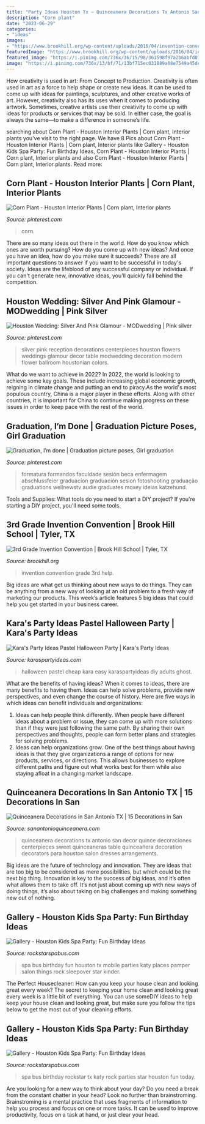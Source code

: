 ```yaml
---
title: "Party Ideas Houston Tx ~ Quinceanera Decorations Tx Antonio San Decor Quince Decoraciones Centerpieces Sweet Quinceaneras Table Quinceañera Decoration Decorators Para Houston Salon Dresses Arrangements"
description: "Corn plant"
date: "2023-06-29"
categories:
- "ideas"
images:
- "https://www.brookhill.org/wp-content/uploads/2016/04/invention-conventionta-8.jpg"
featuredImage: "https://www.brookhill.org/wp-content/uploads/2016/04/invention-conventionta-8.jpg"
featured_image: "https://i.pinimg.com/736x/36/15/98/361598f97a2b6abfd01fb7c9b72ca71d.jpg"
image: "https://i.pinimg.com/736x/13/bf/71/13bf715ec031889a08e7549a45deaa24--silver-weddings-pink-weddings.jpg"
---
```



How creativity is used in art: From Concept to Production.
Creativity is often used in art as a force to help shape or create new ideas. It can be used to come up with ideas for paintings, sculptures, and other creative works of art. However, creativity also has its uses when it comes to producing artwork. Sometimes, creative artists use their creativity to come up with ideas for products or services that may be sold. In either case, the goal is always the same—to make a difference in someone’s life.

	

		
searching about Corn Plant - Houston Interior Plants | Corn plant, Interior plants you've visit to the right page. We have 8 Pics about Corn Plant - Houston Interior Plants | Corn plant, Interior plants like Gallery - Houston Kids Spa Party: Fun Birthday Ideas, Corn Plant - Houston Interior Plants | Corn plant, Interior plants and also Corn Plant - Houston Interior Plants | Corn plant, Interior plants. Read more:
		
    
## Corn Plant - Houston Interior Plants | Corn Plant, Interior Plants

<img loading=lazy src="https://i.pinimg.com/736x/36/15/98/361598f97a2b6abfd01fb7c9b72ca71d.jpg" onerror="this.onerror=null;this.src='https://tse2.mm.bing.net/th?id=OIP.ynWJ8Nxc6Wjb7ivpnqvuuQHaLD&amp;pid=15.1';" alt="Corn Plant - Houston Interior Plants | Corn plant, Interior plants">

_Source: pinterest.com_

>corn. 

	

There are so many ideas out there in the world. How do you know which ones are worth pursuing? How do you come up with new ideas? And once you have an idea, how do you make sure it succeeds? These are all important questions to answer if you want to be successful in today's society. Ideas are the lifeblood of any successful company or individual. If you can't generate new, innovative ideas, you'll quickly fall behind the competition.

    
## Houston Wedding: Silver And Pink Glamour - MODwedding | Pink Silver

<img loading=lazy src="https://i.pinimg.com/736x/13/bf/71/13bf715ec031889a08e7549a45deaa24--silver-weddings-pink-weddings.jpg" onerror="this.onerror=null;this.src='https://tse4.mm.bing.net/th?id=OIP.SshL23uE97Lzkc_dE8n1rgHaLH&amp;pid=15.1';" alt="Houston Wedding: Silver And Pink Glamour - MODwedding | Pink silver">

_Source: pinterest.com_

>silver pink reception decorations centerpieces houston flowers weddings glamour decor table modwedding decoration modern flower ballroom houstonian colors. 

	

What do we want to achieve in 2022?
In 2022, the world is looking to achieve some key goals. These include increasing global economic growth, reigning in climate change and putting an end to piracy.As the world's most populous country, China is a major player in these efforts. Along with other countries, it is important for China to continue making progress on these issues in order to keep pace with the rest of the world.

    
## Graduation, I’m Done | Graduation Picture Poses, Girl Graduation

<img loading=lazy src="https://i.pinimg.com/736x/0d/a9/c3/0da9c3fbffd01c29ac2ab63d95757a6d.jpg" onerror="this.onerror=null;this.src='https://tse2.mm.bing.net/th?id=OIP.3dD_nSzKuLi5ddjjvCQPhwHaLG&amp;pid=15.1';" alt="Graduation, I’m done | Graduation picture poses, Girl graduation">

_Source: pinterest.com_

>formatura formandos faculdade sesión beca enfermagem abschlussfeier graduacion graduación sesion fotoshooting graduação graduations wellnewstv audie graduates moxey ideias katzehund. 

	

Tools and Supplies: What tools do you need to start a DIY project?
If you're starting a DIY project, you'll need some tools.

    
## 3rd Grade Invention Convention | Brook Hill School | Tyler, TX

<img loading=lazy src="https://www.brookhill.org/wp-content/uploads/2016/04/invention-conventionta-8.jpg" onerror="this.onerror=null;this.src='https://tse1.mm.bing.net/th?id=OIP.kfzhc5hLlZI0JRHy9h8SqQHaLH&amp;pid=15.1';" alt="3rd Grade Invention Convention | Brook Hill School | Tyler, TX">

_Source: brookhill.org_

>invention convention grade 3rd help. 

	

Big ideas are what get us thinking about new ways to do things. They can be anything from a new way of looking at an old problem to a fresh way of marketing our products. This week’s article features 5 big ideas that could help you get started in your business career.

    
## Kara&#039;s Party Ideas Pastel Halloween Party | Kara&#039;s Party Ideas

<img loading=lazy src="http://karaspartyideas.com/wp-content/uploads/2017/10/Pastel-Halloween-Party-via-Karas-Party-Ideas-KarasPartyIdeas.com7_.jpg" onerror="this.onerror=null;this.src='https://tse1.mm.bing.net/th?id=OIP.aezkMxCx5r1z4tDmV8U4ZQHaLH&amp;pid=15.1';" alt="Kara&#039;s Party Ideas Pastel Halloween Party | Kara&#039;s Party Ideas">

_Source: karaspartyideas.com_

>halloween pastel cheap kara easy karaspartyideas diy adults ghost. 

	

What are the benefits of having ideas?
When it comes to ideas, there are many benefits to having them. Ideas can help solve problems, provide new perspectives, and even change the course of history. Here are five ways in which ideas can benefit individuals and organizations: 
1. Ideas can help people think differently. When people have different ideas about a problem or issue, they can come up with more solutions than if they were just following the same path. By sharing their own perspectives and thoughts, people can form better plans and strategies for solving problems. 
2. Ideas can help organizations grow. One of the best things about having ideas is that they give organizations a range of options for new products, services, or directions. This allows businesses to explore different paths and figure out what works best for them while also staying afloat in a changing market landscape. 

    
## Quinceanera Decorations In San Antonio TX | 15 Decorations In San

<img loading=lazy src="https://www.sanantonioquinceanera.com/sites/default/files/attach/decorations2.jpg" onerror="this.onerror=null;this.src='https://tse1.mm.bing.net/th?id=OIP.HTuKQrILaD6ObeqZLkiQawHaJ4&amp;pid=15.1';" alt="Quinceanera Decorations in San Antonio TX | 15 Decorations in San">

_Source: sanantonioquinceanera.com_

>quinceanera decorations tx antonio san decor quince decoraciones centerpieces sweet quinceaneras table quinceañera decoration decorators para houston salon dresses arrangements. 

	

Big ideas are the future of technology and innovation. They are ideas that are too big to be considered as mere possibilities, but which could be the next big thing. Innovation is key to the success of big ideas, and it’s often what allows them to take off. It’s not just about coming up with new ways of doing things, it’s also about taking on big challenges and making something new out of nothing.

    
## Gallery - Houston Kids Spa Party: Fun Birthday Ideas

<img loading=lazy src="https://rockstarspabus.com/wp-content/uploads/2019/05/rockstarspabus-photo-gallery-katy-tx.jpg" onerror="this.onerror=null;this.src='https://tse2.mm.bing.net/th?id=OIP.nhiPNwVMAE3ZqtOP-DDJoAHaE8&amp;pid=15.1';" alt="Gallery - Houston Kids Spa Party: Fun Birthday Ideas">

_Source: rockstarspabus.com_

>spa bus birthday fun houston tx mobile parties katy places pamper salon things rock sleepover star kinder. 

	

The Perfect Housecleaner: How can you keep your house clean and looking great every week?
The secret to keeping your home clean and looking great every week is a little bit of everything. You can use someDIY ideas to help keep your house clean and looking great, but make sure you follow the tips below to get the most out of your cleaning efforts.

    
## Gallery - Houston Kids Spa Party: Fun Birthday Ideas

<img loading=lazy src="https://rockstarspabus.com/wp-content/uploads/2017/07/rock-star-spa-bus-gallery-katy-tx.jpg" onerror="this.onerror=null;this.src='https://tse2.mm.bing.net/th?id=OIP.AlguWMM808E9Juf-cW424gHaE8&amp;pid=15.1';" alt="Gallery - Houston Kids Spa Party: Fun Birthday Ideas">

_Source: rockstarspabus.com_

>spa bus birthday rockstar tx katy rock parties star houston fun today. 

	

Are you looking for a new way to think about your day? Do you need a break from the constant chatter in your head? Look no further than brainstroming. Brainstroming is a mental practice that uses fragments of information to help you process and focus on one or more tasks. It can be used to improve productivity, focus on a task at hand, or just clear your head.

